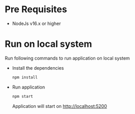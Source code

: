 # Pre Requisites
- NodeJs v16.x or higher

# Run on local system
Run following commands to run application on local system
- Install the dependencies
    ```bash
    npm install
    ```

- Run application
    ```bash
    npm start
    ```
    Application will start on [http://localhost:5200](http://localhost:5200)
